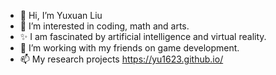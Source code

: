 - 👋 Hi, I’m Yuxuan Liu
- 👀 I’m interested in coding, math and arts.
- ✨ I am fascinated by artificial intelligence and virtual reality. 
- 💞️ I’m working with my friends on game development.
- 📫 My research projects https://yu1623.github.io/

<!---
yuxuanliu-bsd/yuxuanliu-bsd is a ✨ special ✨ repository because its `README.md` (this file) appears on your GitHub profile.
You can click the Preview link to take a look at your changes.
--->
